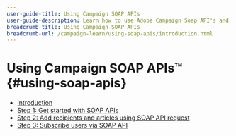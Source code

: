 ```yaml
---
user-guide-title: Using Campaign SOAP APIs
user-guide-description: Learn how to use Adobe Campaign Soap API's and create an advanced delivery workflow.
breadcrumb-title: Using Campaign SOAP APIs
breadcrumb-url: /campaign-learn/using-soap-apis/introduction.html
---
```


# Using Campaign SOAP APIs™ {#using-soap-apis}

+ [Introduction](/help/tutorial-using-soap-apis/introduction.md)
+ [Step 1: Get started with SOAP APIs](/help/tutorial-using-soap-apis/get-started-with-soap-apis.md)
+ [Step 2: Add recipients and articles using SOAP API request](/help/tutorial-using-soap-apis/add-recipients-and-articles-using-using-soap-api-requests.md)
+ [Step 3: Subscribe users via SOAP API](/help/tutorial-using-soap-apis/subscribe-users-via-soap-api.md)